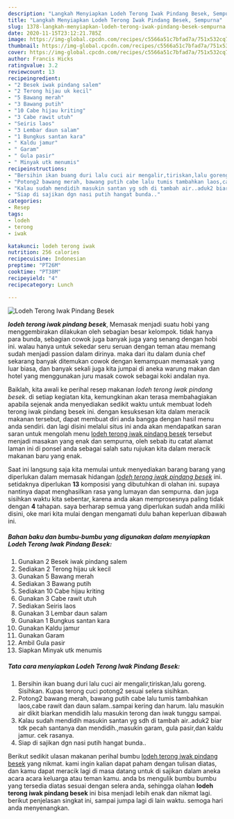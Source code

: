 ```yaml
---
description: "Langkah Menyiapkan Lodeh Terong Iwak Pindang Besek, Sempurna"
title: "Langkah Menyiapkan Lodeh Terong Iwak Pindang Besek, Sempurna"
slug: 1378-langkah-menyiapkan-lodeh-terong-iwak-pindang-besek-sempurna
date: 2020-11-15T23:12:21.785Z
image: https://img-global.cpcdn.com/recipes/c5566a51c7bfad7a/751x532cq70/lodeh-terong-iwak-pindang-besek-foto-resep-utama.jpg
thumbnail: https://img-global.cpcdn.com/recipes/c5566a51c7bfad7a/751x532cq70/lodeh-terong-iwak-pindang-besek-foto-resep-utama.jpg
cover: https://img-global.cpcdn.com/recipes/c5566a51c7bfad7a/751x532cq70/lodeh-terong-iwak-pindang-besek-foto-resep-utama.jpg
author: Francis Hicks
ratingvalue: 3.2
reviewcount: 13
recipeingredient:
- "2 Besek iwak pindang salem"
- "2 Terong hijau uk kecil"
- "5 Bawang merah"
- "3 Bawang putih"
- "10 Cabe hijau kriting"
- "3 Cabe rawit utuh"
- "Seiris laos"
- "3 Lembar daun salam"
- "1 Bungkus santan kara"
- " Kaldu jamur"
- " Garam"
- " Gula pasir"
- " Minyak utk menumis"
recipeinstructions:
- "Bersihin ikan buang duri lalu cuci air mengalir,tiriskan,lalu goreng. Sisihkan. Kupas terong cuci potong2 sesuai selera sisihkan."
- "Potong2 bawang merah, bawang putih cabe lalu tumis tambahkan laos,cabe rawit dan daun salam..sampai kering dan harum. lalu masukin air dikit biarkan mendidih lalu masukin terong dan iwak tunggu sampai."
- "Kalau sudah mendidih masukin santan yg sdh di tambah air..aduk2 biar tdk pecah santanya dan mendidih.,masukin garam, gula pasir,dan kaldu jamur. cek rasanya."
- "Siap di sajikan dgn nasi putih hangat bunda.."
categories:
- Resep
tags:
- lodeh
- terong
- iwak

katakunci: lodeh terong iwak 
nutrition: 256 calories
recipecuisine: Indonesian
preptime: "PT26M"
cooktime: "PT38M"
recipeyield: "4"
recipecategory: Lunch

---
```



![Lodeh Terong Iwak Pindang Besek](https://img-global.cpcdn.com/recipes/c5566a51c7bfad7a/751x532cq70/lodeh-terong-iwak-pindang-besek-foto-resep-utama.jpg)

<b><i>lodeh terong iwak pindang besek</i></b>, Memasak menjadi suatu hobi yang menggembirakan dilakukan oleh sebagian besar kelompok. tidak hanya para bunda, sebagian cowok juga banyak juga yang senang dengan hobi ini. walau hanya untuk sekedar seru seruan dengan teman atau memang sudah menjadi passion dalam dirinya. maka dari itu dalam dunia chef sekarang banyak ditemukan cowok dengan kemampuan memasak yang luar biasa, dan banyak sekali juga kita jumpai di aneka warung makan dan hotel yang menggunakan juru masak cowok sebagai koki andalan nya.



Baiklah, kita awali ke perihal resep makanan <i>lodeh terong iwak pindang besek</i>. di setiap kegiatan kita, kemungkinan akan terasa membahagiakan apabila sejenak anda menyediakan sedikit waktu untuk membuat lodeh terong iwak pindang besek ini. dengan kesuksesan kita dalam meracik makanan tersebut, dapat membuat diri anda bangga dengan hasil menu anda sendiri. dan lagi disini melalui situs ini anda akan mendapatkan saran saran untuk mengolah menu <u>lodeh terong iwak pindang besek</u> tersebut menjadi masakan yang enak dan sempurna, oleh sebab itu catat alamat laman ini di ponsel anda sebagai salah satu rujukan kita dalam meracik makanan baru yang enak.


Saat ini langsung saja kita memulai untuk menyediakan barang barang yang diperlukan dalam memasak hidangan <u><i>lodeh terong iwak pindang besek</i></u> ini. setidaknya diperlukan <b>13</b> komposisi yang dibutuhkan di olahan ini. supaya nantinya dapat menghasilkan rasa yang lumayan dan sempurna. dan juga sisihkan waktu kita sebentar, karena anda akan memprosesnya paling tidak dengan <b>4</b> tahapan. saya berharap semua yang diperlukan sudah anda miliki disini, oke mari kita mulai dengan mengamati dulu bahan keperluan dibawah ini.

<!--inarticleads1-->

##### Bahan baku dan bumbu-bumbu yang digunakan dalam menyiapkan Lodeh Terong Iwak Pindang Besek:

1. Gunakan 2 Besek iwak pindang salem
1. Sediakan 2 Terong hijau uk kecil
1. Gunakan 5 Bawang merah
1. Sediakan 3 Bawang putih
1. Sediakan 10 Cabe hijau kriting
1. Gunakan 3 Cabe rawit utuh
1. Sediakan Seiris laos
1. Gunakan 3 Lembar daun salam
1. Gunakan 1 Bungkus santan kara
1. Gunakan  Kaldu jamur
1. Gunakan  Garam
1. Ambil  Gula pasir
1. Siapkan  Minyak utk menumis




<!--inarticleads2-->

##### Tata cara menyiapkan Lodeh Terong Iwak Pindang Besek:

1. Bersihin ikan buang duri lalu cuci air mengalir,tiriskan,lalu goreng. Sisihkan. Kupas terong cuci potong2 sesuai selera sisihkan.
1. Potong2 bawang merah, bawang putih cabe lalu tumis tambahkan laos,cabe rawit dan daun salam..sampai kering dan harum. lalu masukin air dikit biarkan mendidih lalu masukin terong dan iwak tunggu sampai.
1. Kalau sudah mendidih masukin santan yg sdh di tambah air..aduk2 biar tdk pecah santanya dan mendidih.,masukin garam, gula pasir,dan kaldu jamur. cek rasanya.
1. Siap di sajikan dgn nasi putih hangat bunda..




Berikut sedikit ulasan makanan perihal bumbu <u>lodeh terong iwak pindang besek</u> yang nikmat. kami ingin kalian dapat paham dengan tulisan diatas, dan kamu dapat meracik lagi di masa datang untuk di sajikan dalam aneka acara acara keluarga atau teman kamu. anda bs mengulik bumbu bumbu yang tersedia diatas sesuai dengan selera anda, sehingga olahan <b>lodeh terong iwak pindang besek</b> ini bisa menjadi lebih enak dan nikmat lagi. berikut penjelasan singkat ini, sampai jumpa lagi di lain waktu. semoga hari anda menyenangkan.
